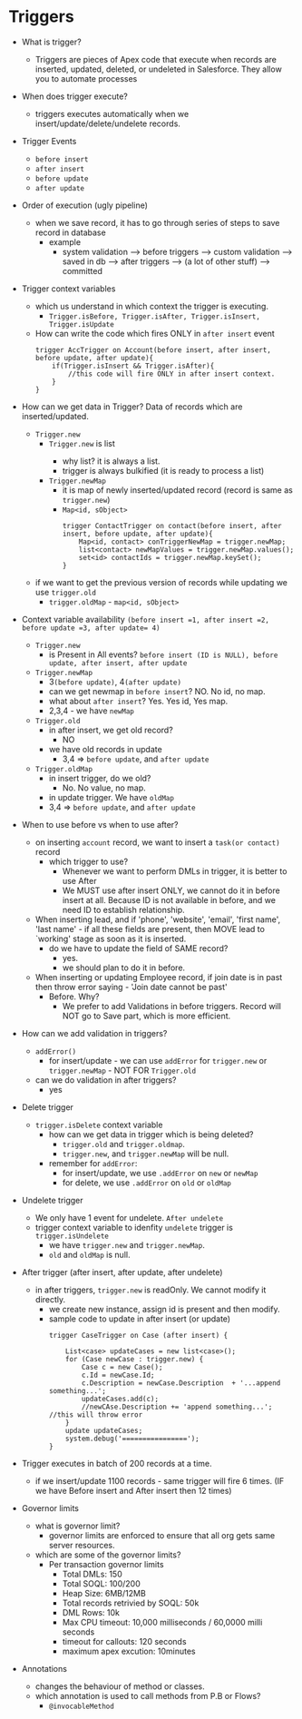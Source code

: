 # Triggers

- What is trigger?
    - Triggers are pieces of Apex code that execute when records are inserted, updated, deleted, or undeleted in Salesforce. They allow you to automate processes
- When does trigger execute?
    - triggers executes automatically when we insert/update/delete/undelete records.
- Trigger Events
    - `before insert`
    - `after insert`
    - `before update`
    - `after update`

- Order of execution (ugly pipeline)
    - when we save record, it has to go through series of steps to save record in database
        - example
            -  system validation --> before triggers --> custom validation --> saved in db --> after triggers --> (a lot of other stuff) --> committed

- Trigger context variables
    - which us understand in which context the trigger is executing.
        - `Trigger.isBefore, Trigger.isAfter, Trigger.isInsert, Trigger.isUpdate`
    - How can write the code which fires ONLY in `after insert` event
        ~~~
        trigger AccTrigger on Account(before insert, after insert, before update, after update){
            if(Trigger.isInsert && Trigger.isAfter){
                //this code will fire ONLY in after insert context.
            }
        }
        ~~~

- How can we get data in Trigger? Data of records which are inserted/updated.
    - `Trigger.new`
        - `Trigger.new` is list<sObject> 
            - why list? it is always a list.
            - trigger is always bulkified (it is ready to process a list)
        - `Trigger.newMap`
            - it is map of newly inserted/updated record (record is same as `trigger.new`)
            - `Map<id, sObject>`
                ~~~
                trigger ContactTrigger on contact(before insert, after insert, before update, after update){
                    Map<id, contact> conTriggerNewMap = trigger.newMap;
                    list<contact> newMapValues = trigger.newMap.values();
                    set<id> contactIds = trigger.newMap.keySet();
                }
                ~~~
    - if we want to get the previous version of records while updating we use 
    `trigger.old`
        - `trigger.oldMap` - `map<id, sObject>`


- Context variable availability `(before insert =1, after insert =2, before update =3, after update= 4)`
    - `Trigger.new`
        - is Present in All events? `before insert (ID is NULL), before update, after insert, after update`
    - `Trigger.newMap`
        - 3`(before update)`, 4`(after update)`
        - can we get newmap in `before insert`? NO. No id, no map.
        - what about `after insert`? Yes. Yes id, Yes map. 
        - 2,3,4 - we have `newMap`
    - `Trigger.old`
        - in after insert, we get old record?
            - NO
        - we have old records in update
            - 3,4 => `before update`, and `after update`
    - `Trigger.oldMap`
        - in insert trigger, do we old?
            - No. No value, no map.
        - in update trigger. We have `oldMap`
        - 3,4 => `before update`, and `after update`
        
- When to use before vs when to use after?
    - on inserting `account` record, we want to insert a `task(or contact)` record
        - which trigger to use? 
            - Whenever we want to perform DMLs in trigger, it is better to use After
            - We MUST use after insert ONLY, we cannot do it in before insert at all. Because ID is not available in before, and we need ID to establish relationship.
    - When inserting lead, and if 'phone', 'website', 'email', 'first name', 'last name' - if all these fields are present, then MOVE lead to `working' stage as soon as it is inserted. 
        - do we have to update the field of SAME record?
            - yes.
            - we should plan to do it in before.
    - When inserting or updating Employee record, if join date is in past then throw error saying - 'Join date cannot be past'
        - Before. Why?
            - We prefer to add Validations in before triggers. Record will NOT go to Save part, which is more efficient.
         
- How can we add validation in triggers?
    - `addError()` 
        - for insert/update - we can use `addError` for `trigger.new` or `trigger.newMap` - NOT FOR `Trigger.old`
    - can we do validation in after triggers?
        - yes

- Delete trigger
    - `trigger.isDelete` context variable
        - how can we get data in trigger which is being deleted?
            - `trigger.old` and `trigger.oldmap`.
            - `trigger.new`, and `trigger.newMap` will be null.
        - remember for `addError`:
            - for insert/update, we use `.addError` on `new` or `newMap`
            - for delete, we use `.addError` on `old` or `oldMap`
- Undelete trigger
    - We only have 1 event for undelete. `After undelete`
    - trigger context variable to idenfity `undelete` trigger is `trigger.isUndelete`
        - we have `trigger.new` and `trigger.newMap`. 
        - `old` and `oldMap` is null.
    

- After trigger (after insert, after update, after undelete)
    - in after triggers, `trigger.new` is readOnly. We cannot modify it directly.
        - we create new instance, assign id is present and then modify.
        - sample code to update in after insert (or update)
            ~~~
            trigger CaseTrigger on Case (after insert) {
        
                List<case> updateCases = new list<case>();
                for (Case newCase : trigger.new) {
                    Case c = new Case();
                    c.Id = newCase.Id;
                    c.Description = newCase.Description  + '...append something...';
                    updateCases.add(c);
                    //newCAse.Description += 'append something...'; //this will throw error
                }
                update updateCases;
                system.debug('================');
            }
            ~~~

- Trigger executes in batch of 200 records at a time.
    - if we insert/update 1100 records - same trigger will fire 6 times. (IF we have Before insert and After insert then 12 times)

- Governor limits
    - what is governor limit?
        - governor limits are enforced to ensure that all org gets same server resources.
    - which are some of the governor limits?
        - Per transaction governor limits
            - Total DMLs: 150
            - Total SOQL: 100/200
            - Heap Size: 6MB/12MB
            - Total records retrivied by SOQL: 50k
            - DML Rows: 10k
            - Max CPU timeout: 10,000 milliseconds / 60,0000 milli seconds
            - timeout for callouts: 120 seconds
            - maximum apex excution: 10minutes
    
- Annotations
    - changes the behaviour of method or classes.
    - which annotation is used to call methods from P.B or Flows?
        - `@invocableMethod`



